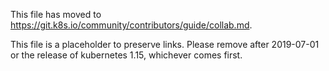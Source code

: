 This file has moved to https://git.k8s.io/community/contributors/guide/collab.md.

This file is a placeholder to preserve links.  Please remove after 2019-07-01 or the release of kubernetes 1.15, whichever comes first.
